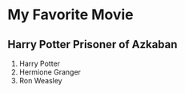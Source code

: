 # My Favorite Movie
## Harry Potter Prisoner of Azkaban
1. Harry Potter
2. Hermione Granger
3. Ron Weasley
